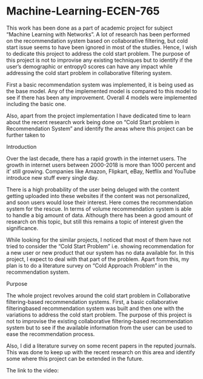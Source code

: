 # Machine-Learning-ECEN-765

This work has been done as a part of academic project for subject “Machine Learning with Networks”. A lot of research has been performed on the recommendation system based on collaborative filtering, but cold start issue seems to have been ignored in most of the studies. Hence, I wish to dedicate this project to address the cold start problem. The purpose of this project is not to improvise any existing techniques but to identify if the user’s demographic or entropy0 scores can have any impact while addressing the cold start problem in collaborative filtering system.  
 
First a basic recommendation system was implemented, it is being used as the base model. Any of the implemented model is compared to this model to see if there has been any improvement. Overall 4 models were implemented including the basic one. 
 
Also, apart from the project implementation I have dedicated time to learn about the recent research work being done on “Cold Start problem in Recommendation System” and identify the areas where this project can be further taken to

Introduction 
 
Over the last decade, there has a rapid growth in the internet users. The growth in internet users between 2000-2018 is more than 1000 percent and it’ still growing. Companies like Amazon, Flipkart, eBay, Netflix and YouTube introduce new stuff every single day.   
 
There is a high probability of the user being deluged with the content getting uploaded into these websites if the content was not personalized, and soon users would lose their interest. Here comes the recommendation system for the rescue. In terms of volume recommendation system is able to handle a big amount of data. Although there has been a good amount of research on this topic, but still this remains a topic of interest given the significance.   
 
While looking for the similar projects, I noticed that most of them have not tried to consider the “Cold Start Problem” i.e. showing recommendation for a new user or new product that our system has no data available for. In this project, I expect to deal with that part of the problem. Apart from this, my plan is to do a literature survey on “Cold Approach Problem” in the recommendation system. 

Purpose 
 
The whole project revolves around the cold start problem in Collaborative filtering-based recommendation systems. First, a basic collaborative filteringbased recommendation system was built and then one with the variations to address the cold start problem. The purpose of this project is not to improvise the existing collaborative filtering-based recommendation system but to see if the available information from the user can be used to ease the recommendation process. 
 
Also, I did a literature survey on some recent papers in the reputed journals. This was done to keep up with the recent research on this area and identify some where this project can be extended in the future. 

The link to the video: 
